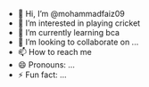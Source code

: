- 👋 Hi, I’m @mohammadfaiz09
- 👀 I’m interested in playing cricket
- 🌱 I’m currently learning bca
- 💞️ I’m looking to collaborate on ...
- 📫 How to reach me 
- 😄 Pronouns: ...
- ⚡ Fun fact: ...

<!---
mohammadfaiz09/mohammadfaiz09 is a ✨ special ✨ repository because its `README.md` (this file) appears on your GitHub profile.
You can click the Preview link to take a look at your changes.
--->
